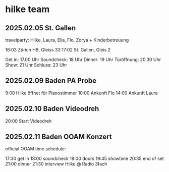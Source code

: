 # hilke team


## 2025.02.05 St. Gallen

travelparty: Hilke, Laura, Elia, Flo, Zorya + Kinderbetreuung

16:03 Zürich HB, Gleiss 33
17:02 St. Gallen, Gleis 2

Get in: 17.00 Uhr
Soundcheck: 18 Uhr
Dinner: 19 Uhr
Türöffnung: 20.30 Uhr
Show: 21 Uhr
Schluss: 23 Uhr

## 2025.02.09 Baden PA Probe

9:00 Hilke öffnet für Pianostimmer
10:00 Ankunft Flo
14:00 Ankunft Laura

## 2025.02.10 Baden Videodreh

20:00 Start Videodreh

## 2025.02.11 Baden OOAM Konzert

official OOAM time schedule:

17:30 get in
18:00 soundcheck
19:00 doors
19:45 showtime
20:35 end of set
21:00 dinner
21:30 interview Hilke @ Radio 3fach